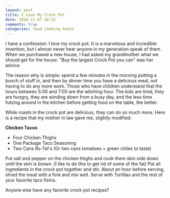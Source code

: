 ```yaml
---
layout: post
title: I Love My Crock Pot
date: 2010-11-07 16:52
comments: true
categories: food cooking howto
---
```

I have a confession: I love my crock pot. It is a marvelous and incredible invention, but I almost never hear anyone in my generation speak of them.
When we purchased a new house, I had asked my grandmother what we should get for the house. "Buy the largest Crock Pot you can" was her advice.

The reason why is simple: spend a few minutes in the morning putting a bunch of stuff in, and then by dinner time you have a delicious meal, not having
to do any more work. Those who have children understand that the hours between 5:00 and 7:00 are the witching hour. The kids are tired, they are hungry,
they are winding down from a busy day, and the less time futzing around in the kitchen before getting food on the table, the better.

While roasts in the crock pot are delicious, they can do so much more. Here is a recipe that my mother in law gave me, slightly modified:

**Chicken Tacos**

* Four Chicken Thighs
* One Package Taco Seasoning
* Two Cans Ro-Tel's (Or two cans tomatoes + green chiles to taste)

Put salt and pepper on the chicken thighs and cook them skin side down until the skin is brown. (I like to do this to get rid of some of the fat)
Put all ingredients in the crock pot together and stir. About an hour before serving, shred the meat with a fork and mix well. Serve with Tortillas
and the rest of your favorite taco fixins.

Anyone else have any favorite crock pot recipes?
